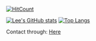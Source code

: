 [![HitCount](https://hits.dwyl.com/st1ven/st1ven.svg?style=flat-square)](http://hits.dwyl.com/st1ven/st1ven)

[![Lee's GitHub stats](https://github-readme-stats.vercel.app/api?username=st1ven&line_height=24.5&show_icons=true&hide_border=true)](https://github.com/anuraghazra/github-readme-stats)
[![Top Langs](https://github-readme-stats.vercel.app/api/top-langs/?username=st1ven&layout=compact&langs_count=8&hide_border=true&card_width=256)](https://github.com/anuraghazra/github-readme-stats)

Contact through:
[Here](https://github.com/st1ven/st1ven/issues/new)

<!--
fine, you find a new world:
```
echo aUBzYW5nc2lyLmNvbQ==|base64 -d
```
-->

<!--
**st1ven/st1ven** is a ✨ _special_ ✨ repository because its `README.md` (this file) appears on your GitHub profile.

Here are some ideas to get you started:

- 🔭 I’m currently working on ...
- 🌱 I’m currently learning ...
- 👯 I’m looking to collaborate on ...
- 🤔 I’m looking for help with ...
- 💬 Ask me about ...
- 📫 How to reach me: ...
- 😄 Pronouns: ...
- ⚡ Fun fact: ...
-->
